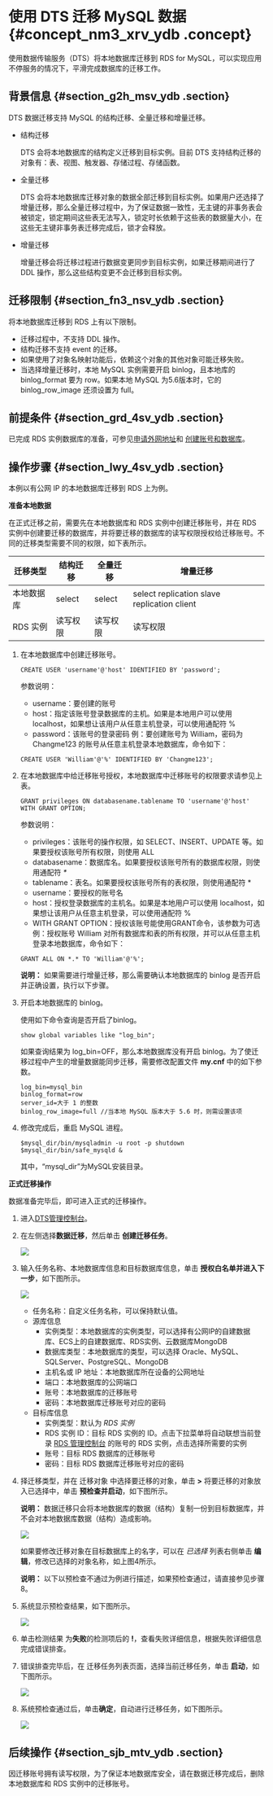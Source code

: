 # 使用 DTS 迁移 MySQL 数据 {#concept_nm3_xrv_ydb .concept}

使用数据传输服务（DTS）将本地数据库迁移到 RDS for MySQL，可以实现应用不停服务的情况下，平滑完成数据库的迁移工作。

## 背景信息 {#section_g2h_msv_ydb .section}

DTS 数据迁移支持 MySQL 的结构迁移、全量迁移和增量迁移。

-   结构迁移

    DTS 会将本地数据库的结构定义迁移到目标实例。目前 DTS 支持结构迁移的对象有：表、视图、触发器、存储过程、存储函数。

-   全量迁移

    DTS 会将本地数据库迁移对象的数据全部迁移到目标实例。如果用户还选择了增量迁移，那么全量迁移过程中，为了保证数据一致性，无主键的非事务表会被锁定，锁定期间这些表无法写入，锁定时长依赖于这些表的数据量大小，在这些无主键非事务表迁移完成后，锁才会释放。

-   增量迁移

    增量迁移会将迁移过程进行数据变更同步到目标实例，如果迁移期间进行了 DDL 操作，那么这些结构变更不会迁移到目标实例。


## 迁移限制 {#section_fn3_nsv_ydb .section}

将本地数据库迁移到 RDS 上有以下限制。

-   迁移过程中，不支持 DDL 操作。
-   结构迁移不支持 event 的迁移。
-   如果使用了对象名映射功能后，依赖这个对象的其他对象可能迁移失败。
-   当选择增量迁移时，本地 MySQL 实例需要开启 binlog，且本地库的 binlog\_format 要为 row。如果本地 MySQL 为5.6版本时，它的 binlog\_row\_image 还须设置为 full。

## 前提条件 {#section_grd_4sv_ydb .section}

已完成 RDS 实例数据库的准备，可参见[申请外网地址](../../../../cn.zh-CN/快速入门MySQL版/初始化配置/申请外网地址.md#)和 [创建账号和数据库](../../../../cn.zh-CN/快速入门MySQL版/初始化配置/创建账号和数据库.md#)。

## 操作步骤 {#section_lwy_4sv_ydb .section}

本例以有公网 IP 的本地数据库迁移到 RDS 上为例。

**准备本地数据**

在正式迁移之前，需要先在本地数据库和 RDS 实例中创建迁移账号，并在 RDS 实例中创建要迁移的数据库，并将要迁移的数据库的读写权限授权给迁移账号。不同的迁移类型需要不同的权限，如下表所示。

|迁移类型|结构迁移|全量迁移|增量迁移|
|----|----|----|----|
|本地数据库|select|select|select replication slave replication client|
|RDS 实例|读写权限|读写权限|读写权限|

1.  在本地数据库中创建迁移账号。

    ```
    CREATE USER 'username'@'host' IDENTIFIED BY 'password';
    ```

    参数说明：

    -   username：要创建的账号
    -   host：指定该账号登录数据库的主机。如果是本地用户可以使用 localhost，如果想让该用户从任意主机登录，可以使用通配符 %
    -   password：该账号的登录密码
    例：要创建账号为 William，密码为 Changme123 的账号从任意主机登录本地数据库，命令如下：

    ```
    CREATE USER 'William'@'%' IDENTIFIED BY 'Changme123';
    ```

2.  在本地数据库中给迁移账号授权，本地数据库中迁移账号的权限要求请参见上表。

    ```
    GRANT privileges ON databasename.tablename TO 'username'@'host' WITH GRANT OPTION;
    ```

    参数说明：

    -   privileges：该账号的操作权限，如 SELECT、INSERT、UPDATE 等。如果要授权该账号所有权限，则使用 ALL
    -   databasename：数据库名。如果要授权该账号所有的数据库权限，则使用通配符 *\**
    -   tablename：表名。如果要授权该账号所有的表权限，则使用通配符 \*
    -   username：要授权的账号名
    -   host：授权登录数据库的主机名。如果是本地用户可以使用 localhost，如果想让该用户从任意主机登录，可以使用通配符 %
    -   WITH GRANT OPTION：授权该账号能使用GRANT命令，该参数为可选
    例：授权账号 William 对所有数据库和表的所有权限，并可以从任意主机登录本地数据库，命令如下：

    ```
    GRANT ALL ON *.* TO 'William'@'%';
    ```

    **说明：** 如果需要进行增量迁移，那么需要确认本地数据库的 binlog 是否开启并正确设置，执行以下步骤。

3.  开启本地数据库的 binlog。

    使用如下命令查询是否开启了binlog。

    ```
    show global variables like "log_bin";
    ```

    如果查询结果为 log\_bin=OFF，那么本地数据库没有开启 binlog。为了使迁移过程中产生的增量数据能同步迁移，需要修改配置文件 **my.cnf** 中的如下参数。

    ```
    log_bin=mysql_bin
    binlog_format=row
    server_id=大于 1 的整数
    binlog_row_image=full //当本地 MySQL 版本大于 5.6 时，则需设置该项
    ```

4.  修改完成后，重启 MySQL 进程。

    ```
    $mysql_dir/bin/mysqladmin -u root -p shutdown
    $mysql_dir/bin/safe_mysqld &
    ```

    其中，“mysql\_dir”为MySQL安装目录。


**正式迁移操作**

数据准备完毕后，即可进入正式的迁移操作。

1.  进入[DTS管理控制台](http://dts.console.aliyun.com/)。
2.  在左侧选择**数据迁移**，然后单击 **创建迁移任务**。

    ![](http://static-aliyun-doc.oss-cn-hangzhou.aliyuncs.com/assets/img/7977/15439875384264_zh-CN.png)

3.  输入任务名称、本地数据库信息和目标数据库信息，单击 **授权白名单并进入下一步**，如下图所示。

    ![](http://static-aliyun-doc.oss-cn-hangzhou.aliyuncs.com/assets/img/7977/15439875384265_zh-CN.png)

    -   任务名称：自定义任务名称，可以保持默认值。
    -   源库信息
        -   实例类型：本地数据库的实例类型，可以选择有公网IP的自建数据库、ECS上的自建数据库、RDS实例、云数据库MongoDB
        -   数据库类型：本地数据库的类型，可以选择 Oracle、MySQL、SQLServer、PostgreSQL、MongoDB
        -   主机名或 IP 地址：本地数据库所在设备的公网地址
        -   端口：本地数据库的公网端口
        -   账号：本地数据库的迁移账号
        -   密码：本地数据库迁移账号对应的密码
    -   目标库信息
        -   实例类型：默认为 *RDS 实例*
        -   RDS 实例 ID：目标 RDS 实例的 ID。点击下拉菜单将自动联想当前登录 [RDS 管理控制台](https://rds.console.aliyun.com/) 的账号的 RDS 实例，点击选择所需要的实例
        -   账号：目标 RDS 数据库的迁移账号
        -   密码：目标 RDS 数据库迁移账号对应的密码
4.  择迁移类型，并在 迁移对象 中选择要迁移的对象，单击 **\>** 将要迁移的对象放入已选择中，单击 **预检查并启动**，如下图所示。

    **说明：** 数据迁移只会将本地数据库的数据（结构）复制一份到目标数据库，并不会对本地数据库数据（结构）造成影响。

    ![](http://static-aliyun-doc.oss-cn-hangzhou.aliyuncs.com/assets/img/7977/15439875384266_zh-CN.png)

    如果要修改迁移对象在目标数据库上的名字，可以在 *已选择* 列表右侧单击 **编辑**，修改已选择的对象名称，如上图4所示。

    **说明：** 以下以预检查不通过为例进行描述，如果预检查通过，请直接参见步骤 8。

5.  系统显示预检查结果，如下图所示。

    ![](http://static-aliyun-doc.oss-cn-hangzhou.aliyuncs.com/assets/img/7977/15439875394267_zh-CN.png)

6.  单击检测结果 为**失败**的检测项后的 **!**，查看失败详细信息，根据失败详细信息完成错误排查。
7.  错误排查完毕后，在 迁移任务列表页面，选择当前迁移任务，单击 **启动**，如下图所示。

    ![](http://static-aliyun-doc.oss-cn-hangzhou.aliyuncs.com/assets/img/7977/15439875394268_zh-CN.png)

8.  系统预检查通过后，单击**确定**，自动进行迁移任务，如下图所示。

    ![](http://static-aliyun-doc.oss-cn-hangzhou.aliyuncs.com/assets/img/7977/15439875394269_zh-CN.png)


## 后续操作 {#section_sjb_mtv_ydb .section}

因迁移账号拥有读写权限，为了保证本地数据库安全，请在数据迁移完成后，删除本地数据库和 RDS 实例中的迁移账号。

